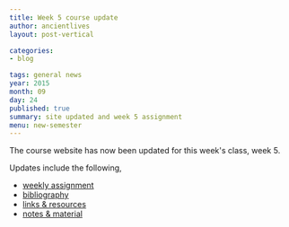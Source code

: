 ```yaml
---
title: Week 5 course update
author: ancientlives
layout: post-vertical

categories:
- blog

tags: general news
year: 2015
month: 09
day: 24
published: true
summary: site updated and week 5 assignment
menu: new-semester
---
```


The course website has now been updated for this week's class, week 5.

Updates include the following,

* [weekly assignment](/weekly_assignment)
* [bibliography](/bibliography)
* [links & resources](/links)
* [notes & material](/notes)
